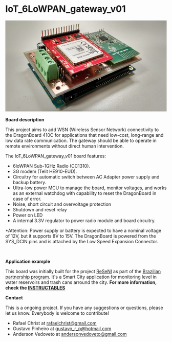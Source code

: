 # IoT_6LoWPAN_gateway_v01

![Logo](figures/IoT_6LoWPAN_gateway_v01_mounted.jpg)


**Board description**

This project aims to add WSN (Wireless Sensor Network) connectivity to the DragonBoard 410C for applications that need low-cost, long-range and low data rate communication. The gateway should be able to operate in remote environments without direct 
human intervention. 

The IoT_6LoWPAN_gateway_v01 board features:
- 6loWPAN Sub-1GHz Radio (CC1310).
- 3G modem (Telit HE910-EUD). 
- Circuitry for automatic switch between AC Adapter power supply and backup battery. 
- Ultra-low power MCU to manage the board, monitor voltages, and works as an external watchdog with capability to reset the DragonBoard in case of error. 
- Noise, short circuit and overvoltage protection
- Shutdown and reset relay
- Power on LED
- A internal 3.3V regulator to power radio module and board circuitry.


*Attention: Power supply or battery is expected to have a nominal voltage of 12V, but it supports 8V to 15V. The DragonBoard is powered from the SYS_DCIN pins and is attached by the Low Speed Expansion Connector.

<p align="center">
<img style=" display:center" src="figures/board_diagram.png" width="500" alt=""/>
</p>

**Application example**

This board was initially built for the project [ReSeNI](https://github.com/oneRF/ReSeNI) as part of the 
[Brazilian partnership program](https://www.96boards.org/go/db410c-partnership-brazil).
It's a Smart City application for monitoring level in water reservoirs and trash cans arround the city.
**For more information, check the [INSTRUCTABLES](http://www.instructables.com/id/Inteligent-Level-Sensors-Network/)**


**Contact**

This is a ongoing project. If you have any suggestions or questions, please let us know.
Everybody is welcome to contribute!

- Rafael Christ at rafaelchrist@gmail.com
- Gustavo Pinheiro at gustavo_r_p@hotmail.com
- Anderson Vedoveto at andersonvedoveto@gmail.com

